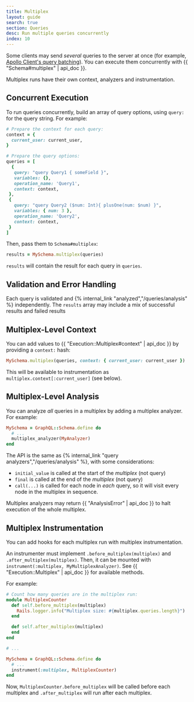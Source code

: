 ```yaml
---
title: Multiplex
layout: guide
search: true
section: Queries
desc: Run multiple queries concurrently
index: 10
---
```


Some clients may send _several_ queries to the server at once (for example, [Apollo Client's query batching](http://dev.apollodata.com/core/network.html#query-batching)). You can execute them concurrently with {{ "Schema#multiplex" | api_doc }}.

Multiplex runs have their own context, analyzers and instrumentation.

## Concurrent Execution

To run queries concurrently, build an array of query options, using `query:` for the query string. For example:

```ruby
# Prepare the context for each query:
context = {
  current_user: current_user,
}

# Prepare the query options:
queries = [
  {
   query: "query Query1 { someField }",
   variables: {},
   operation_name: 'Query1',
   context: context,
 },
 {
   query: "query Query2 ($num: Int){ plusOne(num: $num) }",
   variables: { num: 3 },
   operation_name: 'Query2',
   context: context,
 }
]
```

Then, pass them to `Schema#multiplex`:

```ruby
results = MySchema.multiplex(queries)
```

`results` will contain the result for each query in `queries`.

## Validation and Error Handling

Each query is validated and {% internal_link "analyzed","/queries/analysis" %} independently. The `results` array may include a mix of successful results and failed results

## Multiplex-Level Context

You can add values to {{ "Execution::Multiplex#context" | api_doc }} by providing a `context:` hash:

```ruby
MySchema.multiplex(queries, context: { current_user: current_user })
```

This will be available to instrumentation as `multiplex.context[:current_user]` (see below).

## Multiplex-Level Analysis

You can analyze _all_ queries in a multiplex by adding a multiplex analyzer. For example:

```ruby
MySchema = GraphQL::Schema.define do
  # ...
  multiplex_analyzer(MyAnalyzer)
end
```

The API is the same as {% internal_link "query analyzers","/queries/analysis" %}, with some considerations:

- `initial_value` is called at the start of the _multiplex_ (not query)
- `final` is called at the end of the _multiplex_ (not query)
- `call(...)` is called for each node in _each_ query, so it will visit every node in the multiplex in sequence.

Multiplex analyzers may return {{ "AnalysisError" | api_doc }} to halt execution of the whole multiplex.

## Multiplex Instrumentation

You can add hooks for each multiplex run with multiplex instrumentation.

An instrumenter must implement `.before_multiplex(multiplex)` and `.after_multiplex(multiplex)`. Then, it can be mounted with `instrument(:multiplex, MyMultiplexAnalyzer)`. See {{ "Execution::Multiplex" | api_doc }} for available methods.

For example:

```ruby
# Count how many queries are in the multiplex run:
module MultiplexCounter
  def self.before_multiplex(multiplex)
    Rails.logger.info("Multiplex size: #{multiplex.queries.length}")
  end

  def self.after_multiplex(multiplex)
  end
end

# ...

MySchema = GraphQL::Schema.define do
  # ...
  instrument(:multiplex, MultiplexCounter)
end
```

Now, `MultiplexCounter.before_multiplex` will be called before each multiplex and `.after_multiplex` will run after each multiplex.
